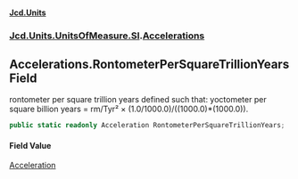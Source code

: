 #### [Jcd.Units](index 'index')
### [Jcd.Units.UnitsOfMeasure.SI](Jcd.Units.UnitsOfMeasure.SI 'Jcd.Units.UnitsOfMeasure.SI').[Accelerations](Accelerations 'Jcd.Units.UnitsOfMeasure.SI.Accelerations')

## Accelerations.RontometerPerSquareTrillionYears Field

rontometer per square trillion years defined such that: yoctometer per square billion years = rm/Tyr² ×
(1.0/1000.0)/((1000.0)*(1000.0)).

```csharp
public static readonly Acceleration RontometerPerSquareTrillionYears;
```

#### Field Value
[Acceleration](Acceleration 'Jcd.Units.UnitTypes.Acceleration')